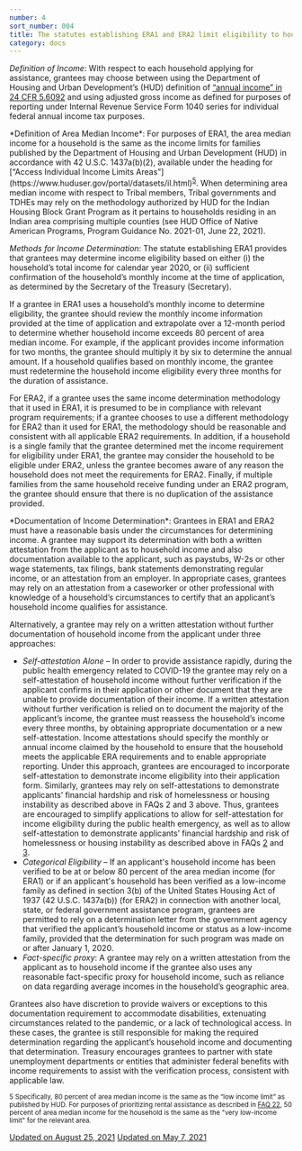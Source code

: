 ```yaml
---
number: 4
sort_number: 004
title: The statutes establishing ERA1 and ERA2 limit eligibility to households based on certain income criteria. How is household income defined for purposes of the ERA? How will income be documented and verified? 
category: docs
---
```


*Definition of Income*: With respect to each household applying for assistance, grantees may choose between using the Department of Housing and Urban Development’s (HUD) definition of [“annual income” in 24 CFR 5.6092](https://www.ecfr.gov/cgi-bin/text-idx?rgn=div5&node=24:1.1.1.1.5#se24.1.5_1609) and using adjusted gross income as defined for purposes of reporting under Internal Revenue Service Form 1040 series for individual federal annual income tax purposes.

<span id="4p7">
  *Definition of Area Median Income*: For purposes of ERA1, the area median income for a household is the same as the income limits for families published by the Department of Housing and Urban Development (HUD) in accordance with 42 U.S.C. 1437a(b)(2), available under the heading for [“Access Individual Income Limits Areas”](https://www.huduser.gov/portal/datasets/il.html)<sup><a href="#fn5" id="ref5">5</a></sup>. When determining area median income with respect to Tribal members, Tribal governments and TDHEs may rely on the methodology authorized by HUD for the Indian Housing Block Grant Program as it pertains to households residing in an Indian area comprising multiple counties (see HUD Office of Native American Programs, Program Guidance No. 2021-01, June 22, 2021).
</span>

*Methods for Income Determination*: The statute establishing ERA1 provides that grantees may determine income eligibility based on either (i) the household’s total income for calendar year 2020, or (ii) sufficient confirmation of the household’s monthly income at the time of application, as determined by the Secretary of the Treasury (Secretary).

If a grantee in ERA1 uses a household’s monthly income to determine eligibility, the grantee should review the monthly income information provided at the time of application and extrapolate over a 12-month period to determine whether household income exceeds 80 percent of area median income. For example, if the applicant provides income information for two months, the grantee should multiply it by six to determine the annual amount. If a household qualifies based on monthly income, the grantee must redetermine the household income eligibility every three months for the duration of assistance.

For ERA2, if a grantee uses the same income determination methodology that it used in ERA1, it is presumed to be in compliance with relevant program requirements; if a grantee chooses to use a different methodology for ERA2 than it used for ERA1, the methodology should be reasonable and consistent with all applicable ERA2 requirements. In addition, if a household is a single family that the grantee determined met the income requirement for eligibility under ERA1, the grantee may consider the household to be eligible under ERA2, unless the grantee becomes aware of any reason the household does not meet the requirements for ERA2. Finally, if multiple families from the same household receive funding under an ERA2 program, the grantee should ensure that there is no duplication of the assistance provided.

<span id="4p4">
*Documentation of Income Determination*: Grantees in ERA1 and ERA2 must have a reasonable basis under the circumstances for determining income. A grantee may support its determination with both a written attestation from the applicant as to household income and also documentation available to the applicant, such as paystubs, W-2s or other wage statements, tax filings, bank statements demonstrating regular income, or an attestation from an employer. In appropriate cases, grantees may rely on an attestation from a caseworker or other professional with knowledge of a household’s circumstances to certify that an applicant’s household income qualifies for assistance.  

Alternatively, a grantee may rely on a written attestation without further documentation of household income from the applicant under three approaches:

  *	*Self-attestation Alone* – In order to provide assistance rapidly, during the public health emergency related to COVID-19 the grantee may rely on a self-attestation of household income without further verification if the applicant confirms in their application or other document that they are unable to provide documentation of their income. If a written attestation without further verification is relied on to document the majority of the applicant’s income, the grantee must reassess the household’s income every three months, by obtaining appropriate documentation or a new self-attestation. Income attestations should specify the monthly or annual income claimed by the household to ensure that the household meets the applicable ERA requirements and to enable appropriate reporting. Under this approach, grantees are encouraged to incorporate self-attestation to demonstrate income eligibility into their application form. Similarly, grantees may rely on self-attestations to demonstrate applicants’ financial hardship and risk of homelessness or housing instability as described above in FAQs 2 and 3 above. Thus, grantees are encouraged to simplify applications to allow for self-attestation for income eligibility during the public health emergency, as well as to allow self-attestation to demonstrate applicants’ financial hardship and risk of homelessness or housing instability as described above in FAQs <a href="{{ site.baseurl }}/faqs#2">2</a> and <a href="{{ site.baseurl }}/faqs#3">3</a>.
  * <span id="4p5">*Categorical Eligibility* – If an applicant's household income has been verified to be at or below 80 percent of the area median income (for ERA1) or if an applicant's household has been verified as a low-income family as defined in section 3(b) of the United States Housing Act of 1937 (42 U.S.C. 1437a(b)) (for ERA2) in connection with another local, state, or federal government assistance program, grantees are permitted to rely on a determination letter from the government agency that verified the applicant’s household income or status as a low-income family, provided that the determination for such program was made on or after January 1, 2020.</span>
  * *Fact-specific proxy*: A grantee may rely on a written attestation from the applicant as to household income if the grantee also uses any reasonable fact-specific proxy for household income, such as reliance on data regarding average incomes in the household’s geographic area.
</span>

Grantees also have discretion to provide waivers or exceptions to this documentation requirement to accommodate disabilities, extenuating circumstances related to the pandemic, or a lack of technological access. In these cases, the grantee is still responsible for making the required determination regarding the applicant’s household income and documenting that determination. Treasury encourages grantees to partner with state unemployment departments or entities that administer federal benefits with income requirements to assist with the verification process, consistent with applicable law.

<sup id="fn5">5 Specifically, 80 percent of area median income is the same as the “low income limit” as published by HUD. For purposes of prioritizing rental assistance as described in <a href="{{ site.baseurl }}/faqs#22">FAQ 22</a>, 50 percent of area median income for the household is the same as the "very low-income limit" for the relevant area.</sup>

<a href="{{ site.baseurl }}/implementation-guidance/changes/" class="era-guidance__datestamp">Updated on August 25, 2021</a>
<a href="{{ site.baseurl }}/implementation-guidance/changes/" class="era-guidance__datestamp">Updated on May 7, 2021</a>